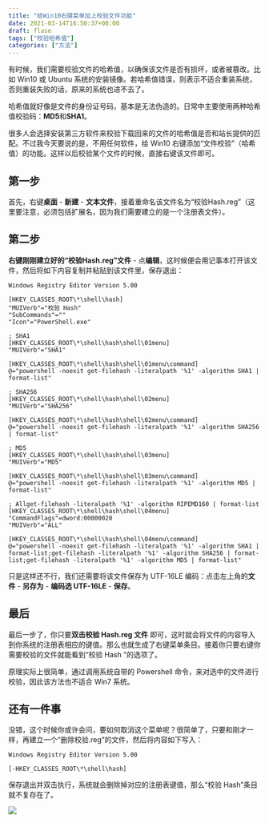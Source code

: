 ```yaml
---
title: "给Win10右键菜单加上校验文件功能"
date: 2021-03-14T16:50:37+08:00
draft: flase
tags: ["校验哈希值"]
categories: ["方法"]
---
```


有时候，我们需要校验文件的哈希值，以确保该文件是否有损坏，或者被篡改。比如 Win10 或 Ubuntu 系统的安装镜像。若哈希值错误，则表示不适合重装系统，否则重装失败的话，原来的系统也进不去了。

哈希值就好像是文件的身份证号码，基本是无法伪造的。日常中主要使用两种哈希值校验码：**MD5**和**SHA1**。

很多人会选择安装第三方软件来校验下载回来的文件的哈希值是否和站长提供的匹配。不过我今天要说的是，不用任何软件，给 Win10 右键添加“文件校验”（哈希值）的功能。这样以后校验某个文件的时候，直接右键该文件即可。

## 第一步

首先，右键**桌面** - **新建** - **文本文件**，接着重命名该文件名为“校验Hash.reg”（这里要注意，必须包括扩展名，因为我们需要建立的是一个注册表文件）。

## 第二步

**右键刚刚建立好的“校验Hash.reg”文件** - 点**编辑**，这时候便会用记事本打开该文件，然后将如下内容复制并粘贴到该文件里，保存退出：

```
Windows Registry Editor Version 5.00

[HKEY_CLASSES_ROOT\*\shell\hash]
"MUIVerb"="校验 Hash"
"SubCommands"=""
"Icon"="PowerShell.exe"

; SHA1
[HKEY_CLASSES_ROOT\*\shell\hash\shell\01menu]
"MUIVerb"="SHA1"

[HKEY_CLASSES_ROOT\*\shell\hash\shell\01menu\command]
@="powershell -noexit get-filehash -literalpath '%1' -algorithm SHA1 | format-list"

; SHA256
[HKEY_CLASSES_ROOT\*\shell\hash\shell\02menu]
"MUIVerb"="SHA256"

[HKEY_CLASSES_ROOT\*\shell\hash\shell\02menu\command]
@="powershell -noexit get-filehash -literalpath '%1' -algorithm SHA256 | format-list"

; MD5
[HKEY_CLASSES_ROOT\*\shell\hash\shell\03menu]
"MUIVerb"="MD5"

[HKEY_CLASSES_ROOT\*\shell\hash\shell\03menu\command]
@="powershell -noexit get-filehash -literalpath '%1' -algorithm MD5 | format-list"

; Allget-filehash -literalpath '%1' -algorithm RIPEMD160 | format-list
[HKEY_CLASSES_ROOT\*\shell\hash\shell\04menu]
"CommandFlags"=dword:00000020
"MUIVerb"="ALL"

[HKEY_CLASSES_ROOT\*\shell\hash\shell\04menu\command]
@="powershell -noexit get-filehash -literalpath '%1' -algorithm SHA1 | format-list;get-filehash -literalpath '%1' -algorithm SHA256 | format-list;get-filehash -literalpath '%1' -algorithm MD5 | format-list"
```

只是这样还不行，我们还需要将该文件保存为 UTF-16LE 编码：点击左上角的**文件** - **另存为** - **编码选 UTF-16LE** - **保存**。

## 最后

最后一步了，你只要**双击校验 Hash.reg 文件** 即可，这时就会将文件的内容导入到你系统的注册表相应的键值。那么也就生成了右键菜单条目。接着你只要右键你需要校验的文件就能看到“校验 Hash ”的选项了。

原理实际上很简单，通过调用系统自带的 Powershell 命令，来对选中的文件进行校验，因此该方法也不适合 Win7 系统。

## 还有一件事

没错，这个时候你或许会问，要如何取消这个菜单呢？很简单了，只要和刚才一样，再建立一个“删除校验.reg”的文件，然后将内容如下写入：

```
Windows Registry Editor Version 5.00

[-HKEY_CLASSES_ROOT\*\shell\hash]
```

保存退出并双击执行，系统就会删除掉对应的注册表键值，那么“校验 Hash”条目就不复存在了。

![](https://gitee.com/nanjishen/Npic/raw/master/img/gzh-end.png)